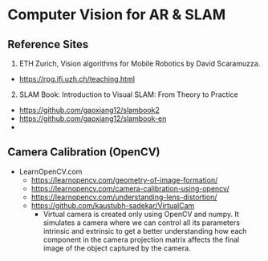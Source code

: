 # Computer Vision for AR & SLAM


## Reference Sites
1. ETH Zurich, Vision algorithms for Mobile Robotics by David Scaramuzza.
  - https://rpg.ifi.uzh.ch/teaching.html

2. SLAM Book: Introduction to Visual SLAM: From Theory to Practice
  - https://github.com/gaoxiang12/slambook2
  - https://github.com/gaoxiang12/slambook-en
  - 

## Camera Calibration (OpenCV)
- LearnOpenCV.com
  - https://learnopencv.com/geometry-of-image-formation/
  - https://learnopencv.com/camera-calibration-using-opencv/
  - https://learnopencv.com/understanding-lens-distortion/
  - https://github.com/kaustubh-sadekar/VirtualCam
    - Virtual camera is created only using OpenCV and numpy. It simulates a camera where we can control all its parameters intrinsic and extrinsic to get a better understanding how each component in the camera projection matrix affects the final image of the object captured by the camera.
